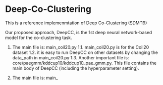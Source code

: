 # Deep-Co-Clustering

This is a reference implemenmtation of Deep Co-Clustering (SDM'19)

Our proposed approach, DeepCC, is the 1st deep neural network-based model for the co-clustering task.

1. The main file is: main_coil20.py
1.1. main_coil20.py is for the Coil20 dataset
1.2. it is easy to run DeepCC on other datasets by changing the data_path in main_coil20.py
1.3. Another important file is: core/paegmm/kddcup10/kddcup10_pae_gmm.py. This file contains the main body of DeepCC (including the hyperparameter setting).

2. The main file is: main_
